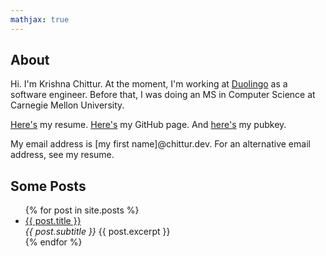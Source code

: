 ```yaml
---
mathjax: true
---
```


## About

Hi. I'm Krishna Chittur. At the moment, I'm working at [Duolingo][duolingo] as a software engineer. Before that, I was doing an MS in Computer Science at Carnegie Mellon University.

[Here's][resume] my resume. [Here's][github] my GitHub page. And [here's][pubkey] my pubkey.

My email address is [my first name]@chittur.dev. For an alternative email address, see my resume.

## Some Posts

<ul>
  {% for post in site.posts %}
    <li>
      <a href="{{ post.url }}">{{ post.title }}</a>
      <br><em>{{ post.subtitle }}</em>
      {{ post.excerpt }}
    </li>
  {% endfor %}
</ul>

<!--- References -->
[duolingo]: https://www.duolingo.com/
[github]: https://github.com/krishnachittur
[pubkey]: /id_rsa.pub
[resume]: /resume.pdf
